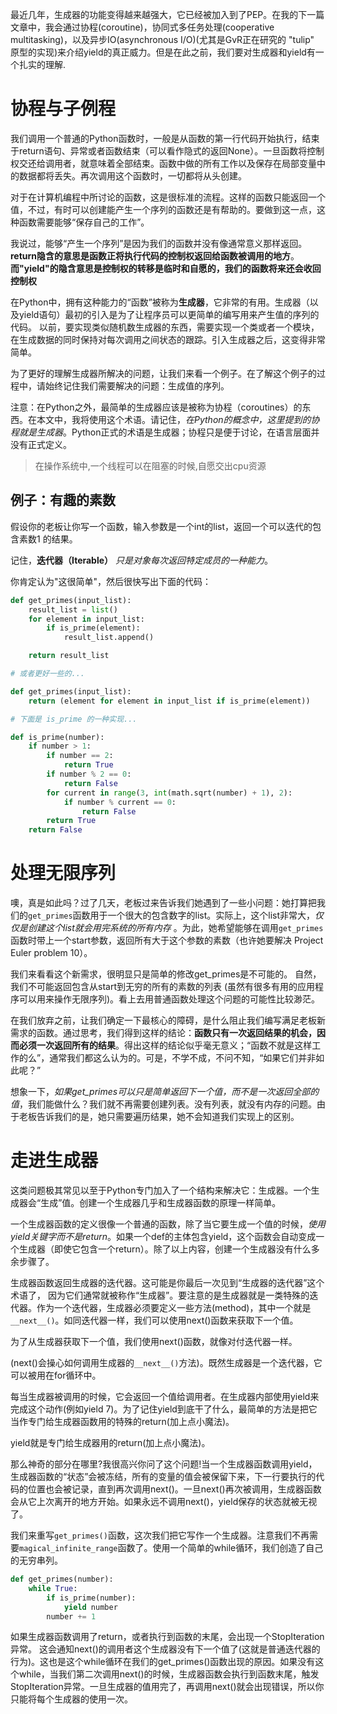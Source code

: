 最近几年，生成器的功能变得越来越强大，它已经被加入到了PEP。在我的下一篇文章中，我会通过协程(coroutine)，协同式多任务处理(cooperative multitasking)，以及异步IO(asynchronous I/O)(尤其是GvR正在研究的 "tulip" 原型的实现)来介绍yield的真正威力。但是在此之前，我们要对生成器和yield有一个扎实的理解.

# 协程与子例程

我们调用一个普通的Python函数时，一般是从函数的第一行代码开始执行，结束于return语句、异常或者函数结束（可以看作隐式的返回None）。一旦函数将控制权交还给调用者，就意味着全部结束。函数中做的所有工作以及保存在局部变量中的数据都将丢失。再次调用这个函数时，一切都将从头创建。 

对于在计算机编程中所讨论的函数，这是很标准的流程。这样的函数只能返回一个值，不过，有时可以创建能产生一个序列的函数还是有帮助的。要做到这一点，这种函数需要能够“保存自己的工作”。 

我说过，能够“产生一个序列”是因为我们的函数并没有像通常意义那样返回。**return隐含的意思是函数正将执行代码的控制权返回给函数被调用的地方**。**而"yield"的隐含意思是控制权的转移是临时和自愿的，我们的函数将来还会收回控制权**

在Python中，拥有这种能力的“函数”被称为**生成器**，它非常的有用。生成器（以及yield语句）最初的引入是为了让程序员可以更简单的编写用来产生值的序列的代码。 以前，要实现类似随机数生成器的东西，需要实现一个类或者一个模块，在生成数据的同时保持对每次调用之间状态的跟踪。引入生成器之后，这变得非常简单。

为了更好的理解生成器所解决的问题，让我们来看一个例子。在了解这个例子的过程中，请始终记住我们需要解决的问题：生成值的序列。

注意：在Python之外，最简单的生成器应该是被称为协程（coroutines）的东西。在本文中，我将使用这个术语。请记住，*在Python的概念中，这里提到的协程就是生成器*。Python正式的术语是生成器；协程只是便于讨论，在语言层面并没有正式定义。

> 在操作系统中,一个线程可以在阻塞的时候,自愿交出cpu资源

## 例子：有趣的素数

假设你的老板让你写一个函数，输入参数是一个int的list，返回一个可以迭代的包含素数1 的结果。

记住，**迭代器（Iterable）** *只是对象每次返回特定成员的一种能力*。

你肯定认为"这很简单"，然后很快写出下面的代码：

```python
def get_primes(input_list):
    result_list = list()
    for element in input_list:
        if is_prime(element):
            result_list.append()

    return result_list

# 或者更好一些的...

def get_primes(input_list):
    return (element for element in input_list if is_prime(element))

# 下面是 is_prime 的一种实现...

def is_prime(number):
    if number > 1:
        if number == 2:
            return True
        if number % 2 == 0:
            return False
        for current in range(3, int(math.sqrt(number) + 1), 2):
            if number % current == 0: 
                return False
        return True
    return False
```

# 处理无限序列

噢，真是如此吗？过了几天，老板过来告诉我们她遇到了一些小问题：她打算把我们的`get_primes`函数用于一个很大的包含数字的list。实际上，这个list非常大，*仅仅是创建这个list就会用完系统的所有内存* 。为此，她希望能够在调用`get_primes`函数时带上一个start参数，返回所有大于这个参数的素数（也许她要解决 Project Euler problem 10）。

我们来看看这个新需求，很明显只是简单的修改get_primes是不可能的。 自然，我们不可能返回包含从start到无穷的所有的素数的列表 (虽然有很多有用的应用程序可以用来操作无限序列)。看上去用普通函数处理这个问题的可能性比较渺茫。

在我们放弃之前，让我们确定一下最核心的障碍，是什么阻止我们编写满足老板新需求的函数。通过思考，我们得到这样的结论：**函数只有一次返回结果的机会，因而必须一次返回所有的结果**。得出这样的结论似乎毫无意义；“函数不就是这样工作的么”，通常我们都这么认为的。可是，不学不成，不问不知，“如果它们并非如此呢？”

想象一下，*如果get_primes可以只是简单返回下一个值，而不是一次返回全部的值*，我们能做什么？我们就不再需要创建列表。没有列表，就没有内存的问题。由于老板告诉我们的是，她只需要遍历结果，她不会知道我们实现上的区别。

# 走进生成器

这类问题极其常见以至于Python专门加入了一个结构来解决它：生成器。一个生成器会“生成”值。创建一个生成器几乎和生成器函数的原理一样简单。

一个生成器函数的定义很像一个普通的函数，除了当它要生成一个值的时候，*使用yield关键字而不是return*。如果一个def的主体包含yield，这个函数会自动变成一个生成器（即使它包含一个return）。除了以上内容，创建一个生成器没有什么多余步骤了。

生成器函数返回生成器的迭代器。这可能是你最后一次见到“生成器的迭代器”这个术语了， 因为它们通常就被称作“生成器”。要注意的是生成器就是一类特殊的迭代器。作为一个迭代器，生成器必须要定义一些方法(method)，其中一个就是`__next__()`。如同迭代器一样，我们可以使用next()函数来获取下一个值。

为了从生成器获取下一个值，我们使用next()函数，就像对付迭代器一样。

(next()会操心如何调用生成器的`__next__()`方法)。既然生成器是一个迭代器，它可以被用在for循环中。

每当生成器被调用的时候，它会返回一个值给调用者。在生成器内部使用yield来完成这个动作(例如yield 7)。为了记住yield到底干了什么，最简单的方法是把它当作专门给生成器函数用的特殊的return(加上点小魔法)。

yield就是专门给生成器用的return(加上点小魔法)。

那么神奇的部分在哪里?我很高兴你问了这个问题!当一个生成器函数调用yield，生成器函数的“状态”会被冻结，所有的变量的值会被保留下来，下一行要执行的代码的位置也会被记录，直到再次调用next()。一旦next()再次被调用，生成器函数会从它上次离开的地方开始。如果永远不调用next()，yield保存的状态就被无视了。

我们来重写`get_primes()`函数，这次我们把它写作一个生成器。注意我们不再需要`magical_infinite_range`函数了。使用一个简单的while循环，我们创造了自己的无穷串列。

```python
def get_primes(number):
    while True:
        if is_prime(number):
            yield number
        number += 1
```
如果生成器函数调用了return，或者执行到函数的末尾，会出现一个StopIteration异常。 这会通知next()的调用者这个生成器没有下一个值了(这就是普通迭代器的行为)。这也是这个while循环在我们的get_primes()函数出现的原因。如果没有这个while，当我们第二次调用next()的时候，生成器函数会执行到函数末尾，触发StopIteration异常。一旦生成器的值用完了，再调用next()就会出现错误，所以你只能将每个生成器的使用一次。
